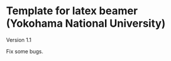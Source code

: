 Template for latex beamer (Yokohama National University)
=========================

Version 1.1

Fix some bugs.